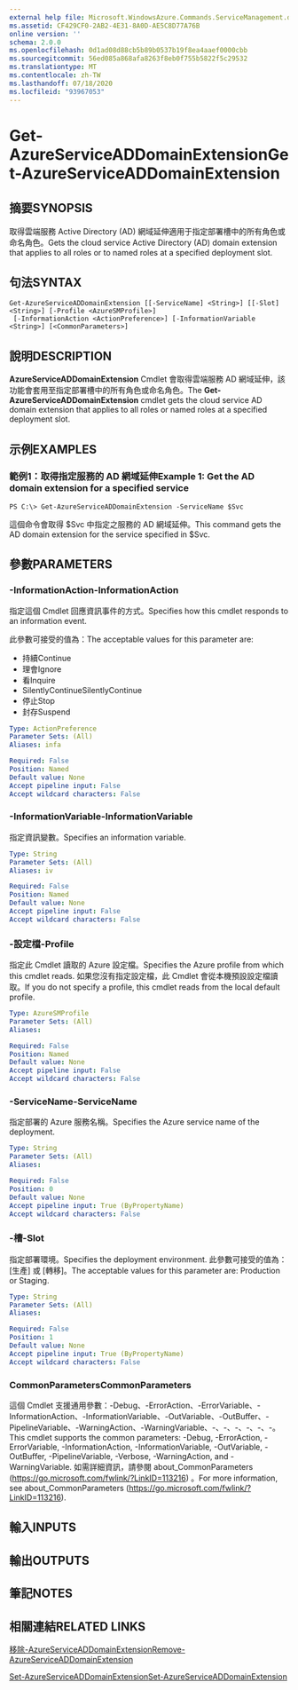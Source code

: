 ```yaml
---
external help file: Microsoft.WindowsAzure.Commands.ServiceManagement.dll-Help.xml
ms.assetid: CF429CF0-2AB2-4E31-8A0D-AE5C8D77A76B
online version: ''
schema: 2.0.0
ms.openlocfilehash: 0d1ad08d88cb5b89b0537b19f8ea4aaef0000cbb
ms.sourcegitcommit: 56ed085a868afa8263f8eb0f755b5822f5c29532
ms.translationtype: MT
ms.contentlocale: zh-TW
ms.lasthandoff: 07/18/2020
ms.locfileid: "93967053"
---
```

# <span data-ttu-id="7c630-101">Get-AzureServiceADDomainExtension</span><span class="sxs-lookup"><span data-stu-id="7c630-101">Get-AzureServiceADDomainExtension</span></span>

## <span data-ttu-id="7c630-102">摘要</span><span class="sxs-lookup"><span data-stu-id="7c630-102">SYNOPSIS</span></span>
<span data-ttu-id="7c630-103">取得雲端服務 Active Directory (AD) 網域延伸適用于指定部署槽中的所有角色或命名角色。</span><span class="sxs-lookup"><span data-stu-id="7c630-103">Gets the cloud service Active Directory (AD) domain extension that applies to all roles or to named roles at a specified deployment slot.</span></span>

## <span data-ttu-id="7c630-104">句法</span><span class="sxs-lookup"><span data-stu-id="7c630-104">SYNTAX</span></span>

```
Get-AzureServiceADDomainExtension [[-ServiceName] <String>] [[-Slot] <String>] [-Profile <AzureSMProfile>]
 [-InformationAction <ActionPreference>] [-InformationVariable <String>] [<CommonParameters>]
```

## <span data-ttu-id="7c630-105">說明</span><span class="sxs-lookup"><span data-stu-id="7c630-105">DESCRIPTION</span></span>
<span data-ttu-id="7c630-106">**AzureServiceADDomainExtension** Cmdlet 會取得雲端服務 AD 網域延伸，該功能會套用至指定部署槽中的所有角色或命名角色。</span><span class="sxs-lookup"><span data-stu-id="7c630-106">The **Get-AzureServiceADDomainExtension** cmdlet gets the cloud service AD domain extension that applies to all roles or named roles at a specified deployment slot.</span></span>

## <span data-ttu-id="7c630-107">示例</span><span class="sxs-lookup"><span data-stu-id="7c630-107">EXAMPLES</span></span>

### <span data-ttu-id="7c630-108">範例1：取得指定服務的 AD 網域延伸</span><span class="sxs-lookup"><span data-stu-id="7c630-108">Example 1: Get the AD domain extension for a specified service</span></span>
```
PS C:\> Get-AzureServiceADDomainExtension -ServiceName $Svc
```

<span data-ttu-id="7c630-109">這個命令會取得 $Svc 中指定之服務的 AD 網域延伸。</span><span class="sxs-lookup"><span data-stu-id="7c630-109">This command gets the AD domain extension for the service specified in $Svc.</span></span>

## <span data-ttu-id="7c630-110">參數</span><span class="sxs-lookup"><span data-stu-id="7c630-110">PARAMETERS</span></span>

### <span data-ttu-id="7c630-111">-InformationAction</span><span class="sxs-lookup"><span data-stu-id="7c630-111">-InformationAction</span></span>
<span data-ttu-id="7c630-112">指定這個 Cmdlet 回應資訊事件的方式。</span><span class="sxs-lookup"><span data-stu-id="7c630-112">Specifies how this cmdlet responds to an information event.</span></span>

<span data-ttu-id="7c630-113">此參數可接受的值為：</span><span class="sxs-lookup"><span data-stu-id="7c630-113">The acceptable values for this parameter are:</span></span>

- <span data-ttu-id="7c630-114">持續</span><span class="sxs-lookup"><span data-stu-id="7c630-114">Continue</span></span>
- <span data-ttu-id="7c630-115">理會</span><span class="sxs-lookup"><span data-stu-id="7c630-115">Ignore</span></span>
- <span data-ttu-id="7c630-116">看</span><span class="sxs-lookup"><span data-stu-id="7c630-116">Inquire</span></span>
- <span data-ttu-id="7c630-117">SilentlyContinue</span><span class="sxs-lookup"><span data-stu-id="7c630-117">SilentlyContinue</span></span>
- <span data-ttu-id="7c630-118">停止</span><span class="sxs-lookup"><span data-stu-id="7c630-118">Stop</span></span>
- <span data-ttu-id="7c630-119">封存</span><span class="sxs-lookup"><span data-stu-id="7c630-119">Suspend</span></span>

```yaml
Type: ActionPreference
Parameter Sets: (All)
Aliases: infa

Required: False
Position: Named
Default value: None
Accept pipeline input: False
Accept wildcard characters: False
```

### <span data-ttu-id="7c630-120">-InformationVariable</span><span class="sxs-lookup"><span data-stu-id="7c630-120">-InformationVariable</span></span>
<span data-ttu-id="7c630-121">指定資訊變數。</span><span class="sxs-lookup"><span data-stu-id="7c630-121">Specifies an information variable.</span></span>

```yaml
Type: String
Parameter Sets: (All)
Aliases: iv

Required: False
Position: Named
Default value: None
Accept pipeline input: False
Accept wildcard characters: False
```

### <span data-ttu-id="7c630-122">-設定檔</span><span class="sxs-lookup"><span data-stu-id="7c630-122">-Profile</span></span>
<span data-ttu-id="7c630-123">指定此 Cmdlet 讀取的 Azure 設定檔。</span><span class="sxs-lookup"><span data-stu-id="7c630-123">Specifies the Azure profile from which this cmdlet reads.</span></span>
<span data-ttu-id="7c630-124">如果您沒有指定設定檔，此 Cmdlet 會從本機預設設定檔讀取。</span><span class="sxs-lookup"><span data-stu-id="7c630-124">If you do not specify a profile, this cmdlet reads from the local default profile.</span></span>

```yaml
Type: AzureSMProfile
Parameter Sets: (All)
Aliases: 

Required: False
Position: Named
Default value: None
Accept pipeline input: False
Accept wildcard characters: False
```

### <span data-ttu-id="7c630-125">-ServiceName</span><span class="sxs-lookup"><span data-stu-id="7c630-125">-ServiceName</span></span>
<span data-ttu-id="7c630-126">指定部署的 Azure 服務名稱。</span><span class="sxs-lookup"><span data-stu-id="7c630-126">Specifies the Azure service name of the deployment.</span></span>

```yaml
Type: String
Parameter Sets: (All)
Aliases: 

Required: False
Position: 0
Default value: None
Accept pipeline input: True (ByPropertyName)
Accept wildcard characters: False
```

### <span data-ttu-id="7c630-127">-槽</span><span class="sxs-lookup"><span data-stu-id="7c630-127">-Slot</span></span>
<span data-ttu-id="7c630-128">指定部署環境。</span><span class="sxs-lookup"><span data-stu-id="7c630-128">Specifies the deployment environment.</span></span>
<span data-ttu-id="7c630-129">此參數可接受的值為： [生產] 或 [轉移]。</span><span class="sxs-lookup"><span data-stu-id="7c630-129">The acceptable values for this parameter are: Production or Staging.</span></span>

```yaml
Type: String
Parameter Sets: (All)
Aliases: 

Required: False
Position: 1
Default value: None
Accept pipeline input: True (ByPropertyName)
Accept wildcard characters: False
```

### <span data-ttu-id="7c630-130">CommonParameters</span><span class="sxs-lookup"><span data-stu-id="7c630-130">CommonParameters</span></span>
<span data-ttu-id="7c630-131">這個 Cmdlet 支援通用參數：-Debug、-ErrorAction、-ErrorVariable、-InformationAction、-InformationVariable、-OutVariable、-OutBuffer、-PipelineVariable、-WarningAction、-WarningVariable、-、-、-、-、-、-。</span><span class="sxs-lookup"><span data-stu-id="7c630-131">This cmdlet supports the common parameters: -Debug, -ErrorAction, -ErrorVariable, -InformationAction, -InformationVariable, -OutVariable, -OutBuffer, -PipelineVariable, -Verbose, -WarningAction, and -WarningVariable.</span></span> <span data-ttu-id="7c630-132">如需詳細資訊，請參閱 about_CommonParameters (https://go.microsoft.com/fwlink/?LinkID=113216) 。</span><span class="sxs-lookup"><span data-stu-id="7c630-132">For more information, see about_CommonParameters (https://go.microsoft.com/fwlink/?LinkID=113216).</span></span>

## <span data-ttu-id="7c630-133">輸入</span><span class="sxs-lookup"><span data-stu-id="7c630-133">INPUTS</span></span>

## <span data-ttu-id="7c630-134">輸出</span><span class="sxs-lookup"><span data-stu-id="7c630-134">OUTPUTS</span></span>

## <span data-ttu-id="7c630-135">筆記</span><span class="sxs-lookup"><span data-stu-id="7c630-135">NOTES</span></span>

## <span data-ttu-id="7c630-136">相關連結</span><span class="sxs-lookup"><span data-stu-id="7c630-136">RELATED LINKS</span></span>

[<span data-ttu-id="7c630-137">移除-AzureServiceADDomainExtension</span><span class="sxs-lookup"><span data-stu-id="7c630-137">Remove-AzureServiceADDomainExtension</span></span>](./Remove-AzureServiceADDomainExtension.md)

[<span data-ttu-id="7c630-138">Set-AzureServiceADDomainExtension</span><span class="sxs-lookup"><span data-stu-id="7c630-138">Set-AzureServiceADDomainExtension</span></span>](./Set-AzureServiceADDomainExtension.md)


